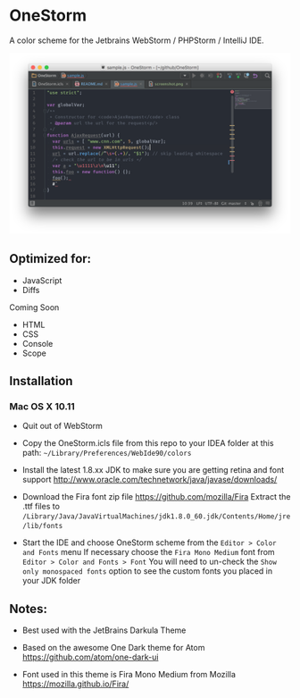 # OneStorm
A color scheme for the Jetbrains WebStorm / PHPStorm / IntelliJ IDE.

![OneStorm theme](https://raw.githubusercontent.com/joeshub/OneStorm/master/screenshot.png "OneStorm color theme for WebStorm")

## Optimized for:
* JavaScript
* Diffs

Coming Soon
* HTML
* CSS
* Console
* Scope

## Installation

### Mac OS X 10.11

* Quit out of WebStorm

* Copy the OneStorm.icls file from this repo to your IDEA folder at this path:
`~/Library/Preferences/WebIde90/colors`

* Install the latest 1.8.xx JDK to make sure you are getting retina and font support
http://www.oracle.com/technetwork/java/javase/downloads/

* Download the Fira font zip file https://github.com/mozilla/Fira
Extract the .ttf files to `/Library/Java/JavaVirtualMachines/jdk1.8.0_60.jdk/Contents/Home/jre/lib/fonts`

* Start the IDE and choose OneStorm scheme from the `Editor > Color and Fonts` menu
If necessary choose the `Fira Mono Medium` font from `Editor > Color and Fonts > Font`
You will need to un-check the `Show only monospaced fonts` option to see the custom fonts you placed in your JDK folder

## Notes:
* Best used with the JetBrains Darkula Theme

* Based on the awesome One Dark theme for Atom https://github.com/atom/one-dark-ui

* Font used in this theme is Fira Mono Medium from Mozilla https://mozilla.github.io/Fira/

